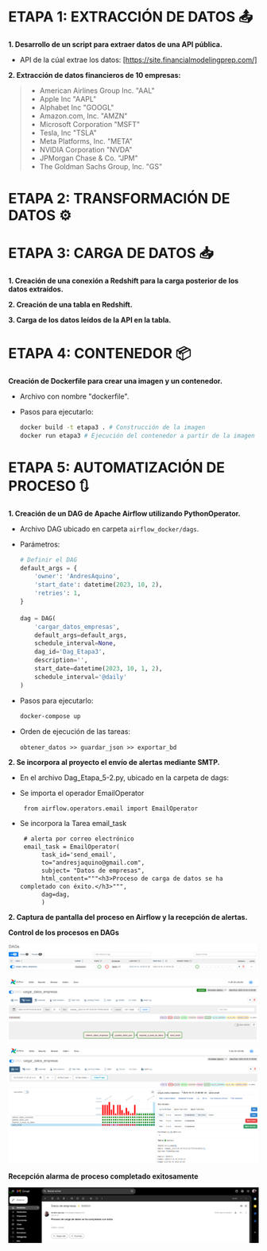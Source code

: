 # ETAPA 1: EXTRACCIÓN DE DATOS 📤

**1. Desarrollo de un script para extraer datos de una API pública.**

 - API de la cúal extrae los datos: [https://site.financialmodelingprep.com/]

**2. Extracción de datos financieros de 10 empresas:**

   > - American Airlines Group Inc. "AAL"
   > - Apple Inc "AAPL"
   > - Alphabet Inc "GOOGL"
   > - Amazon.com, Inc. "AMZN"
   > - Microsoft Corporation "MSFT"
   > - Tesla, Inc "TSLA"
   > - Meta Platforms, Inc. "META"
   > - NVIDIA Corporation "NVDA"
   > - JPMorgan Chase & Co. "JPM"
   > - The Goldman Sachs Group, Inc. "GS"

# ETAPA 2: TRANSFORMACIÓN DE DATOS ⚙


# ETAPA 3: CARGA DE DATOS 📥

**1. Creación de una conexión a Redshift para la carga posterior de los datos extraídos.**

**2. Creación de una tabla en Redshift.**

**3. Carga de los datos leídos de la API en la tabla.**

# ETAPA 4: CONTENEDOR 📦

**Creación de Dockerfile para crear una imagen y un contenedor.**

   - Archivo con nombre "dockerfile".
   - Pasos para ejecutarlo:

     ```bash
     docker build -t etapa3 . # Construcción de la imagen
     docker run etapa3 # Ejecución del contenedor a partir de la imagen
     ```

# ETAPA 5: AUTOMATIZACIÓN DE PROCESO 🔃

**1. Creación de un DAG de Apache Airflow utilizando PythonOperator.**

   - Archivo DAG ubicado en carpeta `airflow_docker/dags`.
  
   - Parámetros:

     ```python
     # Definir el DAG
     default_args = {
         'owner': 'AndresAquino',
         'start_date': datetime(2023, 10, 2),
         'retries': 1,
     }

     dag = DAG(
         'cargar_datos_empresas',
         default_args=default_args,
         schedule_interval=None, 
         dag_id='Dag_Etapa3',
         description='',
         start_date=datetime(2023, 10, 1, 2),
         schedule_interval='@daily'
     )
     ```

   - Pasos para ejecutarlo:

     ```bash
     docker-compose up
     ```

   - Orden de ejecución de las tareas:

        `obtener_datos >> guardar_json >> exportar_bd`

**2. Se incorpora al proyecto el envío de alertas mediante SMTP.**

  - En el archivo Dag_Etapa_5-2.py, ubicado en la carpeta de dags:
  
  - Se importa el operador EmailOperator

         from airflow.operators.email import EmailOperator
 
  - Se incorpora la Tarea email_task

         # alerta por correo electrónico
         email_task = EmailOperator(
              task_id='send_email',
              to="andresjaquino@gmail.com",
              subject= "Datos de empresas",
              html_content="""<h3>Proceso de carga de datos se ha completado con éxito.</h3>""",
              dag=dag,
              )

**2. Captura de pantalla del proceso en Airflow y la recepción de alertas.**

**Control de los procesos en DAGs**

![DGAs](https://github.com/AndresjAquino/ETL_Projects/blob/main/Datos_Financieros_Empresas/screenshot/DAGs.png)

![Grid](https://github.com/AndresjAquino/ETL_Projects/blob/main/Datos_Financieros_Empresas/screenshot/Graph.png)

![Graph](https://github.com/AndresjAquino/ETL_Projects/blob/main/Datos_Financieros_Empresas/screenshot/Grid.png)

**Recepción alarma de proceso completado exitosamente**

![Gmail](https://github.com/AndresjAquino/ETL_Projects/blob/main/Datos_Financieros_Empresas/screenshot/gmail.png)
